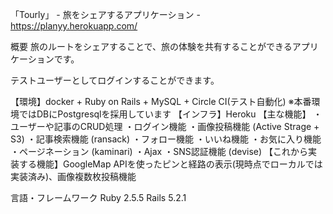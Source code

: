 
「Tourly」 - 旅をシェアするアプリケーション -
https://planyy.herokuapp.com/

概要
旅のルートをシェアすることで、旅の体験を共有することができるアプリケーションです。

テストユーザーとしてログインすることができます。

【環境】docker + Ruby on Rails + MySQL + Circle CI(テスト自動化)
※本番環境ではDBにPostgresqlを採用しています
【インフラ】Heroku
【主な機能】
・ユーザーや記事のCRUD処理
・ログイン機能
・画像投稿機能 (Active Strage + S3)
・記事検索機能 (ransack)
・フォロー機能
・いいね機能
・お気に入り機能
・ページネーション (kaminari)
・Ajax
・SNS認証機能 (devise)
【これから実装する機能】GoogleMap APIを使ったピンと経路の表示(現時点でローカルでは実装済み)、画像複数枚投稿機能

言語・フレームワーク
Ruby 2.5.5
Rails 5.2.1